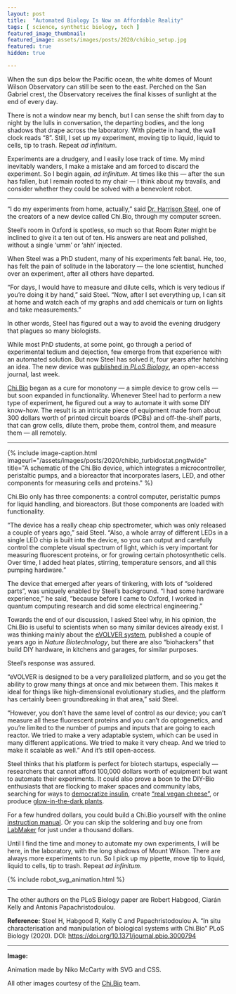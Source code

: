 ```yaml
---
layout: post
title:  "Automated Biology Is Now an Affordable Reality"
tags: [ science, synthetic biology, tech ]
featured_image_thumbnail:
featured_image: assets/images/posts/2020/chibio_setup.jpg
featured: true
hidden: true

---
```


When the sun dips below the Pacific ocean, the white domes of Mount Wilson Observatory can still be seen to the east. Perched on the San Gabriel crest, the Observatory receives the final kisses of sunlight at the end of every day.

There is not a window near my bench, but I can sense the shift from day to night by the lulls in conversation, the departing bodies, and the long shadows that drape across the laboratory.
With pipette in hand, the wall clock reads “8”. Still, I set up my experiment, moving tip to liquid, liquid to cells, tip to trash. Repeat _ad infinitum_.

Experiments are a drudgery, and I easily lose track of time. My mind inevitably wanders, I make a mistake and am forced to discard the experiment. So I begin again, _ad infinitum_.
At times like this — after the sun has fallen, but I remain rooted to my chair — I think about my travails, and consider whether they could be solved with a benevolent robot.

***

“I do my experiments from home, actually,” said [Dr. Harrison Steel](http://sysos.eng.ox.ac.uk/wiki/index.php/User:Harry), one of the creators of a new device called Chi.Bio, through my computer screen.

Steel’s room in Oxford is spotless, so much so that Room Rater might be inclined to give it a ten out of ten. His answers are neat and polished, without a single ‘umm’ or ‘ahh’ injected.

When Steel was a PhD student, many of his experiments felt banal. He, too, has felt the pain of solitude in the laboratory — the lone scientist, hunched over an experiment, after all others have departed.

“For days, I would have to measure and dilute cells, which is very tedious if you’re doing it by hand,” said Steel. “Now, after I set everything up, I can sit at home and watch each of my graphs and add chemicals or turn on lights and take measurements.”

In other words, Steel has figured out a way to avoid the evening drudgery that plagues so many biologists.

While most PhD students, at some point, go through a period of experimental tedium and dejection, few emerge from that experience with an automated solution. But now Steel has solved it, four years after hatching an idea. The new device was [published in _PLoS Biology_](https://journals.plos.org/plosbiology/article?id=10.1371/journal.pbio.3000794), an open-access journal, last week.

[Chi.Bio](https://chi.bio/) began as a cure for monotony — a simple device to grow cells — but soon expanded in functionality. Whenever Steel had to perform a new type of experiment, he figured out a way to automate it with some DIY know-how. The result is an intricate piece of equipment made from about 300 dollars worth of printed circuit boards (PCBs) and off-the-shelf parts, that can grow cells, dilute them, probe them, control them, and measure them — all remotely.

***

{% include image-caption.html imageurl="/assets/images/posts/2020/chibio_turbidostat.png#wide" title="A schematic of the Chi.Bio device, which integrates a microcontroller, peristaltic pumps, and a bioreactor that incorporates lasers, LED, and other components for measuring cells and proteins." %}

Chi.Bio only has three components: a control computer, peristaltic pumps for liquid handling, and bioreactors. But those components are loaded with functionality.

“The device has a really cheap chip spectrometer, which was only released a couple of years ago,” said Steel. “Also, a whole array of different LEDs in a single LED chip is built into the device, so you can output and carefully control the complete visual spectrum of light, which is very important for measuring fluorescent proteins, or for growing certain photosynthetic cells. Over time, I added heat plates, stirring, temperature sensors, and all this pumping hardware.”

The device that emerged after years of tinkering, with lots of “soldered parts”, was uniquely enabled by Steel’s background. “I had some hardware experience,” he said, “because before I came to Oxford, I worked in quantum computing research and did some electrical engineering.”

Towards the end of our discussion, I asked Steel why, in his opinion, the Chi.Bio is useful to scientists when so many similar devices already exist. I was thinking mainly about the [eVOLVER system](https://www.nature.com/articles/nbt.4151), published a couple of years ago in _Nature Biotechnology_, but there are also “biohackers” that build DIY hardware, in kitchens and garages, for similar purposes.

Steel’s response was assured.

“eVOLVER is designed to be a very parallelized platform, and so you get the ability to grow many things at once and mix between them. This makes it ideal for things like high-dimensional evolutionary studies, and the platform has certainly been groundbreaking in that area,” said Steel.

“However, you don’t have the same level of control as our device; you can’t measure all these fluorescent proteins and you can’t do optogenetics, and you’re limited to the number of pumps and inputs that are going to each reactor. We tried to make a very adaptable system, which can be used in many different applications. We tried to make it very cheap. And we tried to make it scalable as well.” And it’s still open-access.

Steel thinks that his platform is perfect for biotech startups, especially — researchers that cannot afford 100,000 dollars worth of equipment but want to automate their experiments. It could also prove a boon to the DIY-Bio enthusiasts that are flocking to maker spaces and community labs, searching for ways to [democratize insulin](https://openinsulin.org/), create [“real vegan cheese”](https://realvegancheese.org/), or produce [glow-in-the-dark plants](https://www.technologyreview.com/2016/07/15/158184/why-kickstarters-glowing-plant-left-backers-in-the-dark/#:~:text=In%20any%20discussion%20of%20biohacking,code%2C%20living%20things%20mere%20hardware.).

For a few hundred dollars, you could build a Chi.Bio yourself with the online [instruction manual](https://chi.bio/hardware/). Or you can skip the soldering and buy one from [LabMaker](https://www.labmaker.org/collections/biotechnology/products/chi-bio) for just under a thousand dollars.

Until I find the time and money to automate my own experiments, I will be here, in the laboratory, with the long shadows of Mount Wilson. There are always more experiments to run. So I pick up my pipette, move tip to liquid, liquid to cells, tip to trash. Repeat _ad infinitum_.

{% include robot_svg_animation.html %}

***
The other authors on the PLoS Biology paper are Robert Habgood, Ciarán Kelly and Antonis Papachristodoulou.

**Reference:** Steel H, Habgood R, Kelly C and Papachristodoulou A. “In situ characterisation and manipulation of biological systems with Chi.Bio” PLoS Biology (2020). DOI: https://doi.org/10.1371/journal.pbio.3000794

***

**Image:**

Animation made by Niko McCarty with SVG and CSS.

All other images courtesy of the [Chi.Bio](https://chi.bio/) team.
